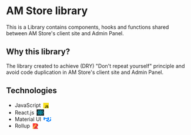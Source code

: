 # AM Store library

This is a Library contains components, hooks and functions shared between AM Store's client site and Admin Panel.

## Why this library?

The library created to achieve (DRY) "Don't repeat yourself" principle
and avoid code duplication in AM Store's client site and Admin Panel.

## Technologies

- JavaScript <img src="./assets/javascript.svg" style="width: 15px;height: 15px; transform: translate(3px, 3px)">
- React.js <img src="./assets/react.svg" style="width: 20px;height: 17px; transform: translate(3px, 3px)">
- Material UI <img src="./assets/Material-UI.svg" style="width: 20px;height: 15px; transform: translate(3px, 3px)">
- Rollup <img src="./assets/rollup.svg" style="width: 15px;height: 15px; transform: translate(3px, 3px)">
